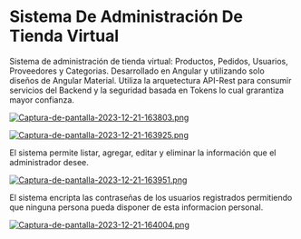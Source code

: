 # Sistema De Administración De Tienda Virtual

Sistema de administración de tienda virtual: Productos, Pedidos, Usuarios, Proveedores y Categorias. Desarrollado en Angular y utilizando solo diseños de Angular Material. Utiliza la arquetectura API-Rest para consumir servicios del Backend y la seguridad basada en Tokens lo cual grarantiza mayor confianza.

[![Captura-de-pantalla-2023-12-21-163803.png](https://i.postimg.cc/QtkMSKmr/Captura-de-pantalla-2023-12-21-163803.png)](https://postimg.cc/njrZhzNd)

[![Captura-de-pantalla-2023-12-21-163925.png](https://i.postimg.cc/mZjDHMhY/Captura-de-pantalla-2023-12-21-163925.png)](https://postimg.cc/SjXk0n6R)

El sistema permite listar, agregar, editar y eliminar la información que el administrador desee. 

[![Captura-de-pantalla-2023-12-21-163951.png](https://i.postimg.cc/gjz27ctL/Captura-de-pantalla-2023-12-21-163951.png)](https://postimg.cc/Pp7HpHjd)

El sistema encripta las contraseñas de los usuarios registrados permitiendo que ninguna persona pueda disponer de esta informacion personal. 

[![Captura-de-pantalla-2023-12-21-164004.png](https://i.postimg.cc/wMwjYKnf/Captura-de-pantalla-2023-12-21-164004.png)](https://postimg.cc/ZvyS6Qbp)
